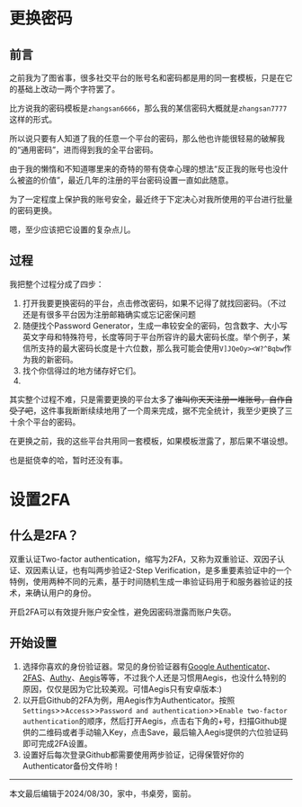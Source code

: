 # 更换密码
## 前言
之前我为了图省事，很多社交平台的账号名和密码都是用的同一套模板，只是在它的基础上改动一两个字符罢了。

比方说我的密码模板是`zhangsan6666`，那么我的某信密码大概就是`zhangsan7777`这样的形式。

所以说只要有人知道了我的任意一个平台的密码，那么他也许能很轻易的破解我的“通用密码”，进而得到我的全平台密码。

由于我的懒惰和不知道哪里来的奇特的带有侥幸心理的想法“反正我的账号也没什么被盗的价值”，最近几年的注册的平台密码设置一直如此随意。

为了一定程度上保护我的账号安全，最近终于下定决心对我所使用的平台进行批量的密码更换。

嗯，至少应该把它设置的复杂点儿。
## 过程
我把整个过程分成了四步：

1. 打开我要更换密码的平台，点击修改密码，如果不记得了就找回密码。（不过还是有很多平台因为注册邮箱确实或忘记密保问题
2. 随便找个Password Generator，生成一串较安全的密码，包含数字、大小写英文字母和特殊符号，长度等同于平台所容许的最大密码长度。举个例子，某信所支持的最大密码长度是十六位数，那么我可能会使用`V]JQeOy><W?^Bqbw`作为我的新密码。
3. 找个你信得过的地方储存好它们。
4. 
其实整个过程不难，只是需要更换的平台太多了~~谁叫你天天注册一堆账号，自作自受了吧~~，这件事我断断续续地用了一个周来完成，据不完全统计，我至少更换了三十余个平台的密码。

在更换之前，我的这些平台共用同一套模板，如果模板泄露了，那后果不堪设想。

也是挺侥幸的哈，暂时还没有事。
# 设置2FA

## 什么是2FA？
双重认证Two-factor authentication，缩写为2FA，又称为双重验证、双因子认证、双因素认证，也有叫两步验证2-Step Verification，是多重要素验证中的一个特例，使用两种不同的元素，基于时间随机生成一串验证码用于和服务器验证的技术，来确认用户的身份。

开启2FA可以有效提升账户安全性，避免因密码泄露而账户失窃。

## 开始设置
1. 选择你喜欢的身份验证器。常见的身份验证器有[Google Authenticator](https://play.google.com/store/apps/details?id=com.google.android.apps.authenticator2)、[2FAS](https://2fas.com/)、[Authy](https://authy.com/)、[Aegis](https://getaegis.app/)等等，不过我个人还是习惯用Aegis，也没什么特别的原因，仅仅是因为它比较美观。可惜Aegis只有安卓版本:)
3. 以开启Github的2FA为例，用Aegis作为Authenticator。按照`Settings`>>`Access`>>`Password and authentication`>>`Enable two-factor authentication`的顺序，然后打开Aegis，点击右下角的+号，扫描Github提供的二维码或者手动输入Key，点击Save，最后输入Aegis提供的六位验证码即可完成2FA设置。
4. 设置好后每次登录Github都需要使用两步验证，记得保管好你的Authenticator备份文件哟！
---
本文最后编辑于2024/08/30，家中，书桌旁，窗前。
<!-- ##{"timestamp":1725018918}## -->